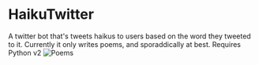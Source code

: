 # HaikuTwitter
A twitter bot that's tweets haikus to users based on the word they tweeted to it.
Currently it only writes poems, and sporaddically at best.
Requires Python v2
![Poems](https://github.com/pjflanagan/HaikuTwitter/blob/master/Poems.png)
